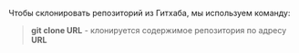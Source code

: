 Чтобы склонировать репозиторий из Гитхаба, мы используем команду:  
>**git clone URL** - клонируется содержимое репозитория по адресу **URL**
